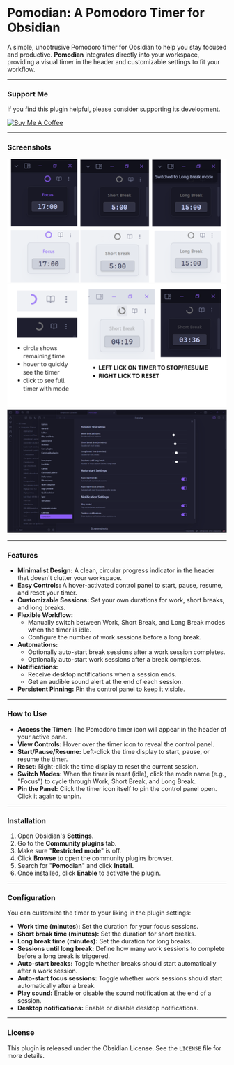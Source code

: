 # Pomodian: A Pomodoro Timer for Obsidian

A simple, unobtrusive Pomodoro timer for Obsidian to help you stay focused and productive. **Pomodian** integrates directly into your workspace, providing a visual timer in the header and customizable settings to fit your workflow.

---

### Support Me

If you find this plugin helpful, please consider supporting its development.

<a href="https://buymeacoffee.com/shakti_02" target="_blank"><img src="https://cdn.buymeacoffee.com/buttons/v2/default-yellow.png" alt="Buy Me A Coffee" style="height: 60px !important;width: 217px !important;" ></a>

---

### Screenshots

![DarkAndLightmode](Images/page-1.png)
![timer](Images/page-2.png)
![settings](Images/page-3.png)


---

### Features

* **Minimalist Design:** A clean, circular progress indicator in the header that doesn't clutter your workspace.
* **Easy Controls:** A hover-activated control panel to start, pause, resume, and reset your timer.
* **Customizable Sessions:** Set your own durations for work, short breaks, and long breaks.
* **Flexible Workflow:**
    * Manually switch between Work, Short Break, and Long Break modes when the timer is idle.
    * Configure the number of work sessions before a long break.
* **Automations:**
    * Optionally auto-start break sessions after a work session completes.
    * Optionally auto-start work sessions after a break completes.
* **Notifications:**
    * Receive desktop notifications when a session ends.
    * Get an audible sound alert at the end of each session.
* **Persistent Pinning:** Pin the control panel to keep it visible.

---

### How to Use

* **Access the Timer:** The Pomodoro timer icon will appear in the header of your active pane.
* **View Controls:** Hover over the timer icon to reveal the control panel.
* **Start/Pause/Resume:** Left-click the time display to start, pause, or resume the timer.
* **Reset:** Right-click the time display to reset the current session.
* **Switch Modes:** When the timer is reset (idle), click the mode name (e.g., "Focus") to cycle through Work, Short Break, and Long Break.
* **Pin the Panel:** Click the timer icon itself to pin the control panel open. Click it again to unpin.

---

### Installation

1.  Open Obsidian's **Settings**.
2.  Go to the **Community plugins** tab.
3.  Make sure "**Restricted mode**" is off.
4.  Click **Browse** to open the community plugins browser.
5.  Search for "**Pomodian**" and click **Install**.
6.  Once installed, click **Enable** to activate the plugin.

---

### Configuration

You can customize the timer to your liking in the plugin settings:

* **Work time (minutes):** Set the duration for your focus sessions.
* **Short break time (minutes):** Set the duration for short breaks.
* **Long break time (minutes):** Set the duration for long breaks.
* **Sessions until long break:** Define how many work sessions to complete before a long break is triggered.
* **Auto-start breaks:** Toggle whether breaks should start automatically after a work session.
* **Auto-start focus sessions:** Toggle whether work sessions should start automatically after a break.
* **Play sound:** Enable or disable the sound notification at the end of a session.
* **Desktop notifications:** Enable or disable desktop notifications.

---

### License

This plugin is released under the Obsidian License. See the `LICENSE` file for more details.
